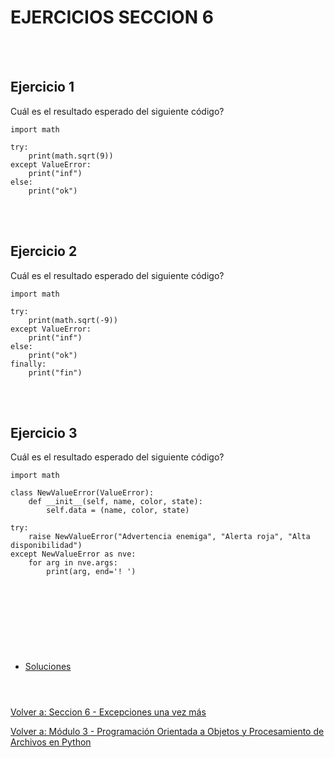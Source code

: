 # **EJERCICIOS SECCION 6**  
<br></br>   

## **Ejercicio 1**  
Cuál es el resultado esperado del siguiente código?
```
import math

try:
    print(math.sqrt(9))
except ValueError:
    print("inf")
else:
    print("ok")
```

<br></br>  

## **Ejercicio 2**  
Cuál es el resultado esperado del siguiente código?
```
import math

try:
    print(math.sqrt(-9))
except ValueError:
    print("inf")
else:
    print("ok")
finally:
    print("fin")
```

<br></br> 

## **Ejercicio 3**  
Cuál es el resultado esperado del siguiente código?
```
import math

class NewValueError(ValueError):
    def __init__(self, name, color, state):
        self.data = (name, color, state)

try:
    raise NewValueError("Advertencia enemiga", "Alerta roja", "Alta disponibilidad")
except NewValueError as nve:
    for arg in nve.args:
        print(arg, end='! ')
```

<br></br>  

#  
<br></br>

- [Soluciones](Sec6-ejsol.md)
<br></br>
#  

[Volver a: Seccion 6 - Excepciones una vez más](_Seccion6.md)  

[Volver a: Módulo 3 - Programación Orientada a Objetos y Procesamiento de Archivos en Python](../README.md)